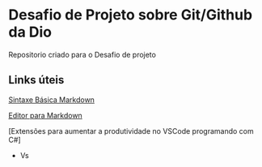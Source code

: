 # Desafio de Projeto sobre Git/Github da Dio
Repositorio criado para o Desafio de projeto

## Links úteis
[Sintaxe Básica Markdown](https://www.markdownguide.org/basic-syntax/)

[Editor para Markdown](https://typora.io/)

[Extensões para aumentar a produtividade no VSCode programando com C#]
- Vs 

